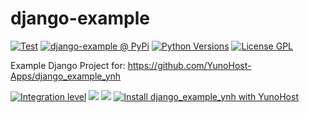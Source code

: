 # django-example

[![Test](https://github.com/jedie/django-example/actions/workflows/test.yml/badge.svg?branch=main)](https://github.com/jedie/django-example/actions/workflows/test.yml)
[![django-example @ PyPi](https://img.shields.io/pypi/v/django-example?label=django-example%20%40%20PyPi)](https://pypi.org/project/django-example/)
[![Python Versions](https://img.shields.io/pypi/pyversions/django-example)](https://github.com/jedie/django-example/blob/main/pyproject.toml)
[![License GPL](https://img.shields.io/pypi/l/django-example)](https://github.com/jedie/django-example/blob/main/LICENSE)


Example Django Project for: https://github.com/YunoHost-Apps/django_example_ynh


[![Integration level](https://dash.yunohost.org/integration/django_example_ynh.svg)](https://dash.yunohost.org/appci/app/django_example_ynh) ![](https://ci-apps.yunohost.org/ci/badges/django_example_ynh.status.svg) ![](https://ci-apps.yunohost.org/ci/badges/django_example_ynh.maintain.svg)
[![Install django_example_ynh with YunoHost](https://install-app.yunohost.org/install-with-yunohost.svg)](https://install-app.yunohost.org/?app=django_example_ynh)
